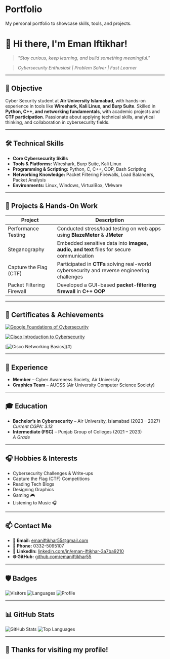 # Portfolio
My personal portfolio to showcase skills, tools, and projects.
# 👋 Hi there, I'm Eman Iftikhar!

> *"Stay curious, keep learning, and build something meaningful."*  

> *Cybersecurity Enthusiast | Problem Solver | Fast Learner*

---

## 🎯 Objective
Cyber Security student at **Air University Islamabad**, with hands-on experience in tools like **Wireshark, Kali Linux, and Burp Suite**. Skilled in **Python, C++, and networking fundamentals**, with academic projects and **CTF participation**. Passionate about applying technical skills, analytical thinking, and collaboration in cybersecurity fields.

---

## 🛠️ Technical Skills

- **Core Cybersecurity Skills**
- **Tools & Platforms:** Wireshark, Burp Suite, Kali Linux
- **Programming & Scripting:** Python, C, C++, OOP, Bash Scripting
- **Networking Knowledge:** Packet Filtering Firewalls, Load Balancers, Packet Analysis
- **Environments:** Linux, Windows, VirtualBox, VMware

---

## 📂 Projects & Hands-On Work
| **Project**             | **Description**                                                   |
|--------------------------|-------------------------------------------------------------------|
| Performance Testing      | Conducted stress/load testing on web apps using **BlazeMeter** & **JMeter** |
| Steganography            | Embedded sensitive data into **images, audio, and text** files for secure communication |
| Capture the Flag (CTF)   | Participated in **CTFs** solving real-world cybersecurity and reverse engineering challenges |
| Packet Filtering Firewall| Developed a GUI-based **packet-filtering firewall** in **C++ OOP** |

---

## 🏅 Certificates & Achievements

[![Google Foundations of Cybersecurity](https://img.shields.io/badge/Google-Foundations_of_Cyber_Security-blue)](./certificates/Coursera%20EE9J2BA68BS4%20(2).pdf)

[![Cisco Introduction to Cybersecurity](https://img.shields.io/badge/Cisco-Introduction_to_Cybersecurity-blue)](./certificates/Introduction_to_Cybersecurity_Badge20241011-7-a7t7pl%20(1).pdf)

[![Cisco Networking Basics](https://img.shields.io/badge/Cisco-Networking_Basics_(In_Progress)-lightgrey)](#)

---

## 💼 Experience
- **Member** – Cyber Awareness Society, Air University
- **Graphics Team** – AUCSS (Air University Computer Science Society)

---

## 🎓 Education
- **Bachelor’s in Cybersecurity** – Air University, Islamabad (2023 – 2027)  
  *Current CGPA: 3.13*
- **Intermediate (FSC)** – Punjab Group of Colleges (2021 – 2023)  
  *A Grade*

---

## 🎧 Hobbies & Interests
- Cybersecurity Challenges & Write-ups  
- Capture the Flag (CTF) Competitions  
- Reading Tech Blogs  
- Designing Graphics  
- Gaming 🎮  
- Listening to Music 🎧  

---

## 📫 Contact Me
- **📧 Email:** [emaniftikhar55@gmail.com](mailto:emaniftikhar55@gmail.com)
- **📱 Phone:** 0332-5095107
- **💼 LinkedIn:** [linkedin.com/in/eman-iftikhar-3a7ba9210](https://linkedin.com/in/eman-iftikhar-3a7ba9210)
- **🌐 GitHub:** [github.com/emaniftikhar55](https://github.com/emaniftikhar55)

---

## 🛡️ Badges
![Visitors](https://visitor-badge.laobi.icu/badge?page_id=emaniftikhar55.Portfolio)
![Languages](https://img.shields.io/badge/Language-Markdown-blue)
![Profile](https://img.shields.io/badge/Profile-Active-brightgreen)

---

## 📊 GitHub Stats
![GitHub Stats](https://github-readme-stats.vercel.app/api?username=emaniftikhar55&show_icons=true&theme=radical)
![Top Languages](https://github-readme-stats.vercel.app/api/top-langs/?username=emaniftikhar55&layout=compact&theme=radical)

---

## 🌟 Thanks for visiting my profile!

